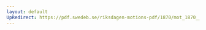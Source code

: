 ```yaml
---
layout: default
UpRedirect: https://pdf.swedeb.se/riksdagen-motions-pdf/1870/mot_1870__ak__00127/mot_1870__ak__00127_002.pdf
---
```

